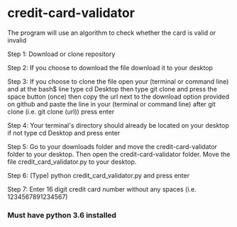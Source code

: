 # credit-card-validator
The program will use an algorithm to check whether the card is valid or invalid

Step 1: Download or clone repository


Step 2: If you choose to download the file download it to your desktop


Step 3: If you choose to clone the file open your (terminal or command line) and at the bash$ line type cd Desktop
then type git clone and press the space button (once) then copy the url next to the download option provided on github and paste the line in your (terminal or command line) after git clone (i.e. git clone (url))
press enter 


Step 4: Your terminal's directory should already be located on your desktop if not type cd Desktop and press enter


Step 5: Go to your downloads folder and move the credit-card-validator folder to your desktop. Then open the credit-card-validator folder. Move the file credit_card_validator.py to your desktop. 


Step 6: (Type) python credit_card_validator.py and press enter


Step 7: Enter 16 digit credit card number without any spaces (i.e. 1234567891234567)

### Must have python 3.6 installed ###
